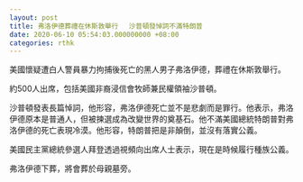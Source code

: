 ```yaml
---
layout: post
title: 弗洛伊德葬禮在休斯敦舉行　 沙普頓發悼詞不滿特朗普
date: 2020-06-10 05:54:03.000000000 +08:00
categories: rthk
---
```


美國懷疑遭白人警員暴力拘捕後死亡的黑人男子弗洛伊德，葬禮在休斯敦舉行。

約500人出席，包括美國非裔浸信會牧師兼民權領袖沙普頓。

沙普頓發表長篇悼詞，他形容，弗洛伊德死亡並不是悲劇而是罪行。他表示，弗洛伊德原本是普通人，但被揀選成為改變世界的奠基石。他不滿美國總統特朗普對弗洛伊德的死亡表現冷漠。他形容，特朗普把是非顛倒，並沒有落實公義。

美國民主黨總統參選人拜登透過視頻向出席人士表示，現在是時候履行種族公義。

弗洛伊德下葬，將會葬於母親墓旁。
